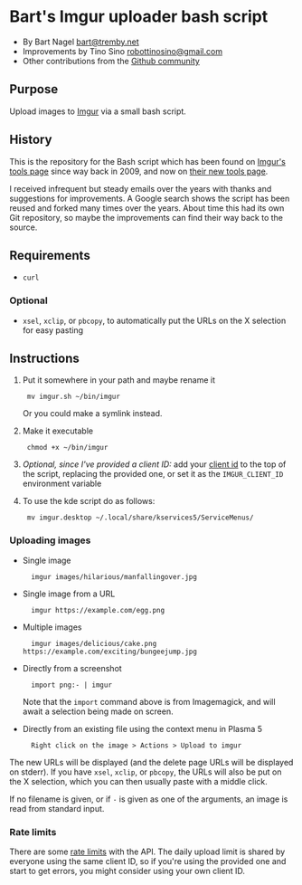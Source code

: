 Bart's Imgur uploader bash script
=================================

- By Bart Nagel <bart@tremby.net>
- Improvements by Tino Sino <robottinosino@gmail.com>
- Other contributions from the [Github community][contributors]

[contributors]: https://github.com/tremby/imgur.sh/graphs/contributors

Purpose
-------

Upload images to [Imgur][imgur] via a small bash script.

[imgur]: https://imgur.com/

History
-------

This is the repository for the Bash script
which has been found on [Imgur's tools page][tools-old]
since way back in 2009, and now on
[their new tools page][tools-new].

I received infrequent but steady emails over the years
with thanks and suggestions for improvements.
A Google search shows the script has been reused and forked
many times over the years.
About time this had its own Git repository,
so maybe the improvements can find their way back to the source.

[tools-old]: http://imgur.com/tools
[tools-new]: https://help.imgur.com/hc/en-us/articles/209592766-Tools-for-Imgur

Requirements
------------

- `curl`

### Optional

- `xsel`, `xclip`, or `pbcopy`, to automatically put the URLs on the X selection
  for easy pasting

Instructions
------------

1. Put it somewhere in your path and maybe rename it

        mv imgur.sh ~/bin/imgur

   Or you could make a symlink instead.

2. Make it executable

        chmod +x ~/bin/imgur

3. *Optional, since I've provided a client ID:*
   add your [client id][settings]
   to the top of the script, replacing the provided one,
   or set it as the `IMGUR_CLIENT_ID` environment variable

4. To use the kde script do as follows:

        mv imgur.desktop ~/.local/share/kservices5/ServiceMenus/

[settings]: https://imgur.com/account/settings/apps

### Uploading images

- Single image

        imgur images/hilarious/manfallingover.jpg

- Single image from a URL

        imgur https://example.com/egg.png

- Multiple images

        imgur images/delicious/cake.png https://example.com/exciting/bungeejump.jpg

- Directly from a screenshot

        import png:- | imgur

  Note that the `import` command above is from Imagemagick,
  and will await a selection being made on screen.

- Directly from an existing file using the context menu in Plasma 5

        Right click on the image > Actions > Upload to imgur

The new URLs will be displayed
(and the delete page URLs will be displayed on stderr).
If you have `xsel`, `xclip`, or `pbcopy`,
the URLs will also be put on the X selection,
which you can then usually paste with a middle click.

If no filename is given, or if `-` is given as one of the arguments,
an image is read from standard input.

### Rate limits

There are some [rate limits][limits] with the API.
The daily upload limit is shared by everyone using the same client ID,
so if you're using the provided one and start to get errors,
you might consider using your own client ID.

[limits]: https://api.imgur.com/#limits
